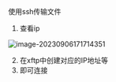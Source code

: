 使用ssh传输文件

1. 查看ip

![image-20230906171714351](C:\Users\Administrator\AppData\Roaming\Typora\typora-user-images\image-20230906171714351.png)

2. 在xftp中创建对应的IP地址等
3. 即可连接

